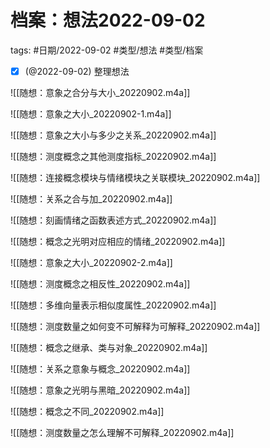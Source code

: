 # 档案：想法2022-09-02


tags: #日期/2022-09-02 #类型/想法 #类型/档案 


- [x] (@2022-09-02) 整理想法


![[随想：意象之合分与大小_20220902.m4a]]

![[随想：意象之大小_20220902-1.m4a]]

![[随想：意象之大小与多少之关系_20220902.m4a]]

![[随想：测度概念之其他测度指标_20220902.m4a]]

![[随想：连接概念模块与情绪模块之关联模块_20220902.m4a]]

![[随想：关系之合与加_20220902.m4a]]

![[随想：刻画情绪之函数表述方式_20220902.m4a]]



![[随想：概念之光明对应相应的情绪_20220902.m4a]]

![[随想：意象之大小_20220902-2.m4a]]

![[随想：测度概念之相反性_20220902.m4a]]

![[随想：多维向量表示相似度属性_20220902.m4a]]



![[随想：测度数量之如何变不可解释为可解释_20220902.m4a]]

![[随想：概念之继承、类与对象_20220902.m4a]]

![[随想：关系之意象与概念_20220902.m4a]]

![[随想：意象之光明与黑暗_20220902.m4a]]

![[随想：概念之不同_20220902.m4a]]

![[随想：测度数量之怎么理解不可解释_20220902.m4a]]

